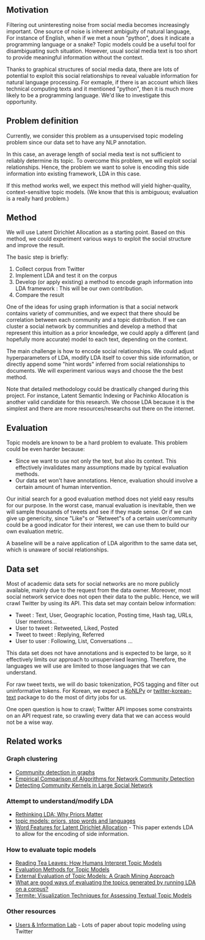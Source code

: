## Motivation 
  
Filtering out uninteresting noise from social media becomes increasingly important. One source of noise is inherent ambiguity of natural language, For instance of English, when if we met a noun "python", does it indicate a programming language or a snake? Topic models could be a useful tool for disambiguating such situation. However, usual social media text is too short to provide meaningful information without the context.

Thanks to graphical structures of social media data, there are lots of potential to exploit this social relationships to reveal valuable information for natural language processing. For exmaple, if there is an account which likes technical computing texts and it mentioned "python", then it is much more likely to be a programming language. We'd like to investigate this opportunity.

## Problem definition

Currently, we consider this problem as a unsupervised topic modeling problem since our data set to have any NLP annotation.
  
In this case, an average length of social media text is not sufficient to reliably determine its topic. To overcome this problem, we will exploit social relationships. Hence, the problem we want to solve is encoding this side information into existing framework, LDA in this case.

If this method works well, we expect this method will yield higher-quality, context-sensitive topic models. (We know that this is ambiguous; evaluation is a really hard problem.)

## Method
We will use Latent Dirichlet Allocation as a starting point. Based on this method, we could experiment various ways to exploit the social structure and improve the result.

The basic step is briefly:
  1. Collect corpus from Twitter
  1. Implement LDA and test it on the corpus
  1. Develop (or apply existing) a method to encode graph information into LDA framework : This will be our own contribution.
  1. Compare the result

One of the ideas for using graph information is that a social network contains variety of communities, and we expect that there should be correlation between each community and a topic distribution. If we can cluster a social network by communities and develop a method that represent this intuition as a prior knowledge, we could apply a different (and hopefully more accurate) model to each text, depending on the context.

The main challenge is how to encode social relationships. We could adjust hyperparameters of LDA, modify LDA itself to cover this side information, or directly append some "hint words" inferred from social relationships to documents. We will experiment various ways and choose the the best method.

Note that detailed methodology could be drastically changed during this project. For instance, Latent Semantic Indexing or Pachinko Allocation is another valid candidate for this research. We choose LDA because it is the simplest and there are more resources/researchs out there on the internet. 

## Evaluation
Topic models are known to be a hard problem to evaluate. This problem could be even harder because:

  * Since we want to use not only the text, but also its context. This effectively invalidates many assumptions made by typical evaluation methods.
  * Our data set won't have annotations. Hence, evaluation should involve a certain amount of human intervention.

Our initial search for a good evaluation method does not yield easy results for our purpose. In the worst case, manual evaluation is inevitable, then we will sample thousands of tweets and see if they made sense. Or if we can give up genericity, since "Like"s or "Retweet"s of a certain user/community could be a good indicator for their interest, we can use them to build our own evaluation metric.

A baseline will be a naive application of LDA algorithm to the same data set, which is unaware of social relationships.

## Data set
Most of academic data sets for social networks are no more publicly available, mainly due to the request from the data owner. Moreover, most social network service does not open their data to the public. Hence, we will crawl Twitter by using its API. This data set may contain below information:

  - Tweet : Text, User, Geographic location, Posting time, Hash tag, URLs, User mentions...
  - User to tweet : Retweeted, Liked, Posted
  - Tweet to tweet : Replying, Referred
  - User to user : Following, List, Conversations ...

This data set does not have annotations and is expected to be large, so it effectively limits our approach to unsupervised learning. Therefore, the languages we will use are limited to those languages that we can understand.

For raw tweet texts, we will do basic tokenization, POS tagging and filter out uninformative tokens. For Korean, we expect a [KoNLPy](http://konlpy.org/) or [twitter-korean-text](https://github.com/twitter/twitter-korean-text) package to do the most of dirty jobs for us. 

One open question is how to crawl; Twitter API imposes some constraints on an API request rate, so crawling every data that we can access would not be a wise way.

## Related works
### Graph clustering
  * [Community detection in graphs](http://arxiv.org/pdf/0906.0612v2.pdf)
  * [Empirical Comparison of Algorithms for Network Community Detection](https://cs.stanford.edu/people/jure/pubs/communities-www10.pdf)
  * [Detecting Community Kernels in Large Social Network](http://www.cs.cornell.edu/~lwang/Wang11ICDM.pdf)

### Attempt to understand/modify LDA
  * [Rethinking LDA: Why Priors Matter](http://mimno.infosci.cornell.edu/papers/NIPS2009_0929.pdf)
  * [topic models: priors, stop words and languages](http://people.cs.umass.edu/~wallach/talks/priors.pdf)
  * [Word Features for Latent Dirichlet Allocation](http://www.tiberiocaetano.com/papers/2010/PetSmoCaeBunetal10.pdf) - This paper extends LDA to allow for the encoding of side information.

### How to evaluate topic models
  * [Reading Tea Leaves: How Humans Interpret Topic Models](http://www.umiacs.umd.edu/~jbg/docs/nips2009-rtl.pdf) 
  * [Evaluation Methods for Topic Models](http://mimno.infosci.cornell.edu/papers/wallach09evaluation.pdf)
  * [External Evaluation of Topic Models: A Graph Mining Approach](http://www3.cs.stonybrook.edu/~leman/pubs/13-icdm-topics-cameraready.pdf)
  * [What are good ways of evaluating the topics generated by running LDA on a corpus?](https://www.quora.com/What-are-good-ways-of-evaluating-the-topics-generated-by-running-LDA-on-a-corpus)
  * [Termite: Visualization Techniques for Assessing Textual Topic Models](http://vis.stanford.edu/papers/termite)

### Other resources
  * [Users & Information Lab](http://uilab.kaist.ac.kr/#/research) - Lots of paper about topic modeling using Twitter